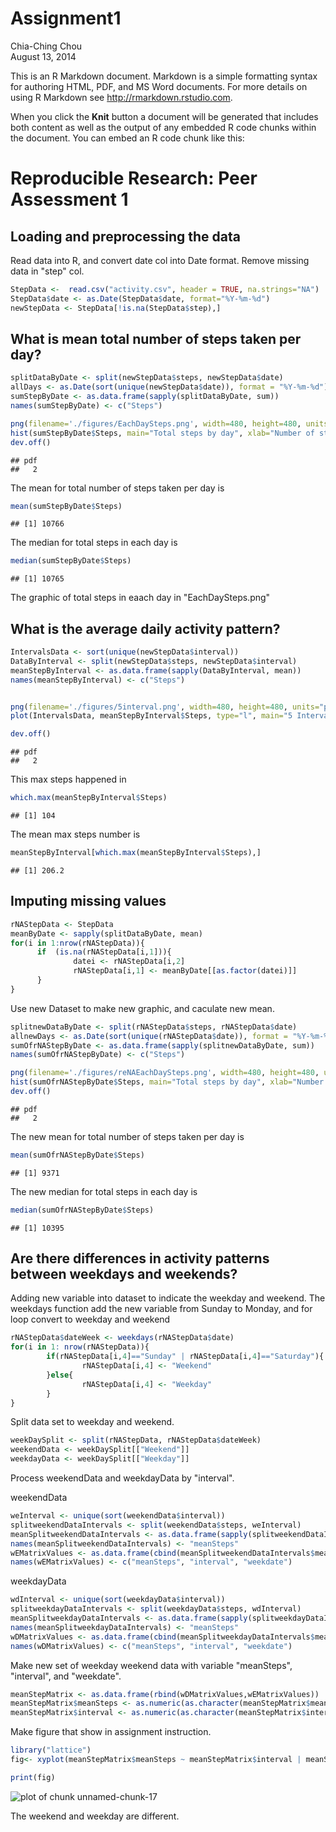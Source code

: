 # Assignment1
Chia-Ching Chou  
August 13, 2014  

This is an R Markdown document. Markdown is a simple formatting syntax for authoring HTML, PDF, and MS Word documents. For more details on using R Markdown see <http://rmarkdown.rstudio.com>.

When you click the **Knit** button a document will be generated that includes both content as well as the output of any embedded R code chunks within the document. You can embed an R code chunk like this:
# Reproducible Research: Peer Assessment 1


## Loading and preprocessing the data
Read data into R, and convert date col into Date format.
Remove missing data in "step" col.


```r
StepData <-  read.csv("activity.csv", header = TRUE, na.strings="NA")
StepData$date <- as.Date(StepData$date, format="%Y-%m-%d")
newStepData <- StepData[!is.na(StepData$step),]
```


## What is mean total number of steps taken per day?


```r
splitDataByDate <- split(newStepData$steps, newStepData$date)
allDays <- as.Date(sort(unique(newStepData$date)), format = "%Y-%m-%d")
sumStepByDate <- as.data.frame(sapply(splitDataByDate, sum))
names(sumStepByDate) <- c("Steps")

png(filename='./figures/EachDaySteps.png', width=480, height=480, units="px")
hist(sumStepByDate$Steps, main="Total steps by day", xlab="Number of steps in each day", ylab="Number of days", col="red", breaks = nrow(sumStepByDate))
dev.off()
```

```
## pdf 
##   2
```
The mean for total number of steps taken per day is

```r
mean(sumStepByDate$Steps)
```

```
## [1] 10766
```

The median for total steps in each day is

```r
median(sumStepByDate$Steps)
```

```
## [1] 10765
```


The graphic of total steps in eaach day in "EachDaySteps.png"

## What is the average daily activity pattern?


```r
IntervalsData <- sort(unique(newStepData$interval))
DataByInterval <- split(newStepData$steps, newStepData$interval)
meanStepByInterval <- as.data.frame(sapply(DataByInterval, mean))
names(meanStepByInterval) <- c("Steps")


png(filename='./figures/5interval.png', width=480, height=480, units="px")
plot(IntervalsData, meanStepByInterval$Steps, type="l", main="5 Interval step mean", xlab="5 interval", ylab="Mean of steps")

dev.off()
```

```
## pdf 
##   2
```

This max steps happened in

```r
which.max(meanStepByInterval$Steps)
```

```
## [1] 104
```
The mean max steps number is

```r
meanStepByInterval[which.max(meanStepByInterval$Steps),]
```

```
## [1] 206.2
```


## Imputing missing values


```r
rNAStepData <- StepData
meanByDate <- sapply(splitDataByDate, mean)
for(i in 1:nrow(rNAStepData)){
      if  (is.na(rNAStepData[i,1])){
              datei <- rNAStepData[i,2]
              rNAStepData[i,1] <- meanByDate[[as.factor(datei)]]
      }
}
```
Use new Dataset to make new graphic, and caculate new mean.

```r
splitnewDataByDate <- split(rNAStepData$steps, rNAStepData$date)
allnewDays <- as.Date(sort(unique(rNAStepData$date)), format = "%Y-%m-%d")
sumOfrNAStepByDate <- as.data.frame(sapply(splitnewDataByDate, sum))
names(sumOfrNAStepByDate) <- c("Steps")

png(filename='./figures/reNAEachDaySteps.png', width=480, height=480, units="px")
hist(sumOfrNAStepByDate$Steps, main="Total steps by day", xlab="Number of steps in each day", ylab="Number of days", col="red", breaks = nrow(sumOfrNAStepByDate))
dev.off()
```

```
## pdf 
##   2
```
The new mean for total number of steps taken per day is

```r
mean(sumOfrNAStepByDate$Steps)
```

```
## [1] 9371
```

The new median for total steps in each day is

```r
median(sumOfrNAStepByDate$Steps)
```

```
## [1] 10395
```


## Are there differences in activity patterns between weekdays and weekends?

Adding new variable into dataset to indicate the weekday and weekend.
The weekdays function add the new variable from Sunday to Monday, and for loop convert to weekday and weekend


```r
rNAStepData$dateWeek <- weekdays(rNAStepData$date)
for(i in 1: nrow(rNAStepData)){
        if(rNAStepData[i,4]=="Sunday" | rNAStepData[i,4]=="Saturday"){
                rNAStepData[i,4] <- "Weekend"    
        }else{
                rNAStepData[i,4] <- "Weekday"    
        }
}
```

Split data set to weekday and weekend.


```r
weekDaySplit <- split(rNAStepData, rNAStepData$dateWeek)
weekendData <- weekDaySplit[["Weekend"]]
weekdayData <- weekDaySplit[["Weekday"]]
```

Process weekendData and weekdayData by "interval".

weekendData

```r
weInterval <- unique(sort(weekendData$interval))
splitweekendDataIntervals <- split(weekendData$steps, weInterval)
meanSplitweekendDataIntervals <- as.data.frame(sapply(splitweekendDataIntervals, mean))
names(meanSplitweekendDataIntervals) <- "meanSteps"
wEMatrixValues <- as.data.frame(cbind(meanSplitweekendDataIntervals$meanSteps, weInterval, "Weekend"))
names(wEMatrixValues) <- c("meanSteps", "interval", "weekdate")
```
weekdayData

```r
wdInterval <- unique(sort(weekdayData$interval))
splitweekdayDataIntervals <- split(weekdayData$steps, wdInterval)
meanSplitweekdayDataIntervals <- as.data.frame(sapply(splitweekdayDataIntervals, mean))
names(meanSplitweekdayDataIntervals) <- "meanSteps"
wDMatrixValues <- as.data.frame(cbind(meanSplitweekdayDataIntervals$meanSteps, wdInterval, "Weekday"))
names(wDMatrixValues) <- c("meanSteps", "interval", "weekdate")
```

Make new set of weekday weekend data with variable "meanSteps", "interval", and "weekdate".


```r
meanStepMatrix <- as.data.frame(rbind(wDMatrixValues,wEMatrixValues))
meanStepMatrix$meanSteps <- as.numeric(as.character(meanStepMatrix$meanSteps))
meanStepMatrix$interval <- as.numeric(as.character(meanStepMatrix$interval))
```
Make figure that show in assignment instruction.

```r
library("lattice")
fig<- xyplot(meanStepMatrix$meanSteps ~ meanStepMatrix$interval | meanStepMatrix$weekdate, meanStepMatrix, layout=c(1,2), type="l", xlab="Interval", ylab="Number of steps")

print(fig)
```

![plot of chunk unnamed-chunk-17](./PA1_template_files/figure-html/unnamed-chunk-17.png) 

The weekend and weekday are different.

